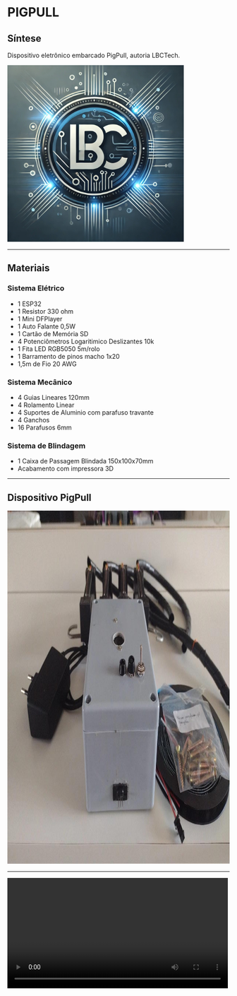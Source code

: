 # PIGPULL #

## Síntese

Dispositivo eletrônico embarcado PigPull, autoria LBCTech.

<img src="https://raw.githubusercontent.com/LeoIgreja11/PigPull/refs/heads/main/Arquivos/Logo.jpeg" alt="Logo" width="400" height="400">

---
## Materiais
### Sistema Elétrico
- 1 ESP32
- 1 Resistor 330 ohm
- 1 Mini DFPlayer
- 1 Auto Falante 0,5W
- 1 Cartão de Memória SD
- 4 Potenciômetros Logaritimico Deslizantes 10k
- 1 Fita LED RGB5050 5m/rolo
- 1 Barramento de pinos macho 1x20
- 1,5m de Fio 20 AWG

### Sistema Mecânico
- 4 Guias Lineares 120mm
- 4 Rolamento Linear
- 4 Suportes de Aluminio com parafuso travante
- 4 Ganchos
- 16 Parafusos 6mm

### Sistema de Blindagem
- 1 Caixa de Passagem Blindada 150x100x70mm
- Acabamento com impressora 3D

---
## Dispositivo PigPull
<img src="https://raw.githubusercontent.com/LeoIgreja11/PigPull/refs/heads/main/Arquivos/image.jpg" alt="Visão Frontal do PigPull" width="800" height="800">

---
<video src="[WhatsApp Video 2025-07-07 at 7.26.08 PM (4).mp4]" controls width="500">


